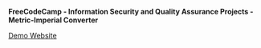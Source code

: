 **FreeCodeCamp - Information Security and Quality Assurance Projects - Metric-Imperial Converter**

[Demo Website](https://fcc-metric-imperial-converter-liu.glitch.me)